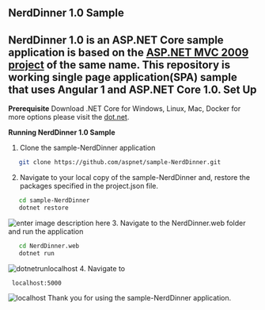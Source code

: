 NerdDinner 1.0 Sample
----------
NerdDinner 1.0  is an ASP.NET Core sample application is based on the  [ASP.NET MVC  2009 project](http://www.nerddinner.com/) of the same name. This repository is working single page application(SPA) sample that uses Angular 1 and ASP.NET Core 1.0. 
Set Up 
----------------------

**Prerequisite**
Download .NET Core for Windows, Linux, Mac, Docker for more options please visit the [dot.net](https://www.microsoft.com/net/download#core).   

**Running NerdDinner 1.0 Sample**

 1. Clone the sample-NerdDinner application

 ```sh
    git clone https://github.com/aspnet/sample-NerdDinner.git
```

 2. Navigate to your local copy of the sample-NerdDinner and, restore the packages specified in the project.json file.
 
 ```sh
    cd sample-NerdDinner
    dotnet restore 
```
![enter image description here](https://lh3.googleusercontent.com/-HWOSRC2Khbc/V6yTHSs2eYI/AAAAAAAAB1k/vvr4l2Gglm0OlGSMm_HIofsLucW_t7ZWgCLcB/s0/gitclonedotnetrestore2.gif "gitclonedotnetrestore2.gif")
 3. Navigate to the NerdDinner.web folder and run the application 
 
 ```sh
    cd NerdDinner.web
    dotnet run 
```
![dotnetrunlocalhost](https://cloud.githubusercontent.com/assets/2546640/17595124/ce408646-5fb9-11e6-9939-2248c9fdf3cd.gif)
 4. Navigate to  
```sh 
 localhost:5000 
```
![localhost](https://cloud.githubusercontent.com/assets/2546640/17595325/957160a0-5fba-11e6-9d8a-39df6da6486a.PNG)
Thank you for using the sample-NerdDinner application.
